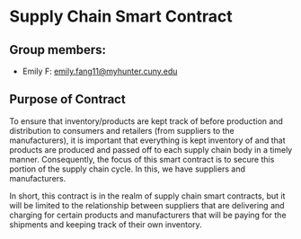 # Supply Chain Smart Contract

## Group members:
-   Emily F: emily.fang11@myhunter.cuny.edu

## Purpose of Contract
To ensure that inventory/products are kept track of before production and distribution to consumers and retailers (from suppliers to the manufacturers), it is important that everything is kept inventory of and that products are produced and passed off to each supply chain body in a timely manner. Consequently, the focus of this smart contract is to secure this portion of the supply chain cycle. In this, we have suppliers and manufacturers.

In short, this contract is in the realm of supply chain smart contracts, but it will be limited to the relationship between suppliers that are delivering and charging for certain products and manufacturers that will be paying for the shipments and keeping track of their own inventory.
